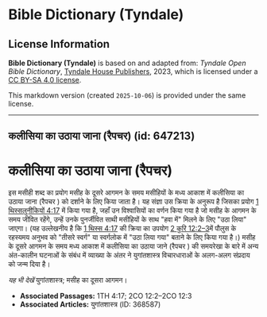 # Bible Dictionary (Tyndale)

## License Information

**Bible Dictionary (Tyndale)** is based on and adapted from: _Tyndale Open Bible Dictionary_, [Tyndale House Publishers](https://tyndaleopenresources.com/), 2023, which is licensed under a [CC BY-SA 4.0 license](https://creativecommons.org/licenses/by-sa/4.0/legalcode.en).

This markdown version (created `2025-10-06`) is provided under the same license.



--------------------------------

## कलीसिया का उठाया जाना (रैपचर) (id: 647213)

कलीसिया का उठाया जाना (रैपचर)
=============================

इस मसीही शब्द का प्रयोग मसीह के दूसरे आगमन के समय मसीहियों के मध्य आकाश में कलीसिया का उठाया जाना (रैपचर ) को दर्शाने के लिए किया जाता है। यह संज्ञा उस क्रिया के अनुरूप है जिसका प्रयोग [1 थिस्सलुनीकियों 4:17](https://ref.ly/1Thess4:17) में किया गया है, जहाँ उन विश्वासियों का वर्णन किया गया है जो मसीह के आगमन के समय जीवित रहेंगे, उन्हें उनके पुनर्जीवित साथी मसीहियों के साथ "हवा में" मिलने के लिए "उठा लिया" जाएगा। (यह उल्लेखनीय है कि [1 थिस्स 4:17](https://ref.ly/1Thess4:17) की क्रिया का उपयोग [2 कुरि 12:2–3](https://ref.ly/2Cor12:2-2Cor12:3)में पौलुस के रहस्यमय अनुभव को "तीसरे स्वर्ग" या स्वर्गलोक में "उठा लिया गया" बताने के लिए किया गया है।) मसीह के दूसरे आगमन के समय मध्य आकाश में कलीसिया का उठाया जाने (रैपचर ) की समयरेखा के बारे में अन्य अंत\-कालीन घटनाओं के संबंध में व्याख्या के अंतर ने युगांतशास्त्र विचारधाराओं के अलग\-अलग संप्रदाय को जन्म दिया है।

*यह भी देखें* युगांतशास्त्र; मसीह का दूसरा आगमन। 

* **Associated Passages:** 1TH 4:17; 2CO 12:2–2CO 12:3
* **Associated Articles:** युगांतशास्त्र (ID: 368587)

